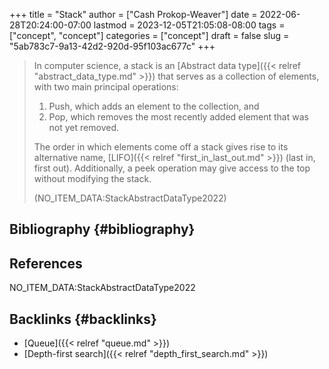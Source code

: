 +++
title = "Stack"
author = ["Cash Prokop-Weaver"]
date = 2022-06-28T20:24:00-07:00
lastmod = 2023-12-05T21:05:08-08:00
tags = ["concept", "concept"]
categories = ["concept"]
draft = false
slug = "5ab783c7-9a13-42d2-920d-95f103ac677c"
+++

> In computer science, a stack is an [Abstract data type]({{< relref "abstract_data_type.md" >}}) that serves as a collection of elements, with two main principal operations:
>
> 1.  Push, which adds an element to the collection, and
> 2.  Pop, which removes the most recently added element that was not yet removed.
>
> The order in which elements come off a stack gives rise to its alternative name, [LIFO]({{< relref "first_in_last_out.md" >}}) (last in, first out). Additionally, a peek operation may give access to the top without modifying the stack.
>
> (NO_ITEM_DATA:StackAbstractDataType2022)


## Bibliography {#bibliography}

## References

<style>.csl-entry{text-indent: -1.5em; margin-left: 1.5em;}</style><div class="csl-bib-body">
  <div class="csl-entry">NO_ITEM_DATA:StackAbstractDataType2022</div>
</div>


## Backlinks {#backlinks}

-   [Queue]({{< relref "queue.md" >}})
-   [Depth-first search]({{< relref "depth_first_search.md" >}})
